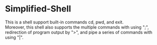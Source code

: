 # Simplified-Shell
This is a shell support built-in commands cd, pwd, and exit.  
Moreover, this shell also supports the multiple commands with using ";", redirection of program output by ">", and pipe a series of commands with using "|".